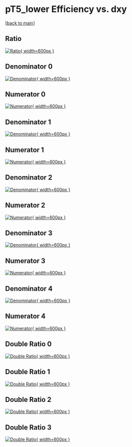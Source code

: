 # pT5_lower Efficiency vs. dxy

[[back to main](./)]



## Ratio

[![Ratio](../mtv/var/pT5_lower_xtr_13_0_eff_dxy.png){ width=600px }](../mtv/var/pT5_lower_xtr_13_0_eff_dxy.pdf)

## Denominator 0

[![Denominator](../mtv/den/pT5_lower_xtr_13_0_eff_dxy_den0.png){ width=600px }](../mtv/den/pT5_lower_xtr_13_0_eff_dxy_den0.pdf)

## Numerator 0

[![Numerator](../mtv/num/pT5_lower_xtr_13_0_eff_dxy_num0.png){ width=600px }](../mtv/num/pT5_lower_xtr_13_0_eff_dxy_num0.pdf)

## Denominator 1

[![Denominator](../mtv/den/pT5_lower_xtr_13_0_eff_dxy_den1.png){ width=600px }](../mtv/den/pT5_lower_xtr_13_0_eff_dxy_den1.pdf)

## Numerator 1

[![Numerator](../mtv/num/pT5_lower_xtr_13_0_eff_dxy_num1.png){ width=600px }](../mtv/num/pT5_lower_xtr_13_0_eff_dxy_num1.pdf)

## Denominator 2

[![Denominator](../mtv/den/pT5_lower_xtr_13_0_eff_dxy_den2.png){ width=600px }](../mtv/den/pT5_lower_xtr_13_0_eff_dxy_den2.pdf)

## Numerator 2

[![Numerator](../mtv/num/pT5_lower_xtr_13_0_eff_dxy_num2.png){ width=600px }](../mtv/num/pT5_lower_xtr_13_0_eff_dxy_num2.pdf)

## Denominator 3

[![Denominator](../mtv/den/pT5_lower_xtr_13_0_eff_dxy_den3.png){ width=600px }](../mtv/den/pT5_lower_xtr_13_0_eff_dxy_den3.pdf)

## Numerator 3

[![Numerator](../mtv/num/pT5_lower_xtr_13_0_eff_dxy_num3.png){ width=600px }](../mtv/num/pT5_lower_xtr_13_0_eff_dxy_num3.pdf)

## Denominator 4

[![Denominator](../mtv/den/pT5_lower_xtr_13_0_eff_dxy_den4.png){ width=600px }](../mtv/den/pT5_lower_xtr_13_0_eff_dxy_den4.pdf)

## Numerator 4

[![Numerator](../mtv/num/pT5_lower_xtr_13_0_eff_dxy_num4.png){ width=600px }](../mtv/num/pT5_lower_xtr_13_0_eff_dxy_num4.pdf)

## Double Ratio 0

[![Double Ratio](../mtv/ratio/pT5_lower_xtr_13_0_eff_dxy_ratio0.png){ width=600px }](../mtv/ratio/pT5_lower_xtr_13_0_eff_dxy_ratio0.pdf)

## Double Ratio 1

[![Double Ratio](../mtv/ratio/pT5_lower_xtr_13_0_eff_dxy_ratio1.png){ width=600px }](../mtv/ratio/pT5_lower_xtr_13_0_eff_dxy_ratio1.pdf)

## Double Ratio 2

[![Double Ratio](../mtv/ratio/pT5_lower_xtr_13_0_eff_dxy_ratio2.png){ width=600px }](../mtv/ratio/pT5_lower_xtr_13_0_eff_dxy_ratio2.pdf)

## Double Ratio 3

[![Double Ratio](../mtv/ratio/pT5_lower_xtr_13_0_eff_dxy_ratio3.png){ width=600px }](../mtv/ratio/pT5_lower_xtr_13_0_eff_dxy_ratio3.pdf)

